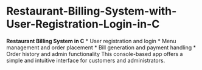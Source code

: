 # Restaurant-Billing-System-with-User-Registration-Login-in-C
 **Restaurant Billing System in C**  * User registration and login * Menu management and order placement * Bill generation and payment handling * Order history and admin functionality  This console-based app offers a simple and intuitive interface for customers and administrators.

